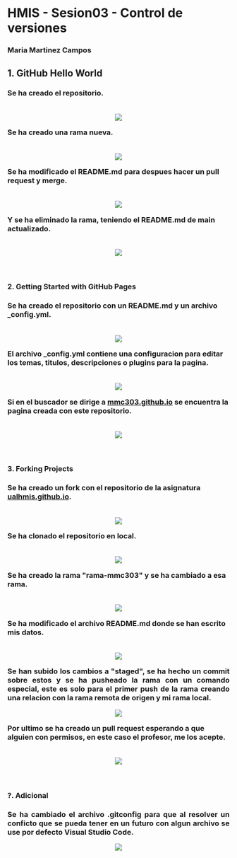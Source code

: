 # HMIS - Sesion03 -  Control de versiones
### Maria Martinez Campos 
## **1. GitHub Hello World**
<h3> Se ha creado el repositorio. <br><br>
<p align="center"> <img src=imagenes/Ej1-1.png></p>
Se ha creado una rama nueva. <br><br>
<p align="center"> <img src=imagenes/Ej1-2.png></p>
Se ha modificado el README.md para despues hacer un pull request y merge. <br><br>
<p align="center"> <img src=imagenes/Ej1-3.png></p>
Y se ha eliminado la rama, teniendo el README.md de main actualizado. <br><br>
<p align="center"> <img src=imagenes/Ej1-4.png></p><br>

### **2. Getting Started with GitHub Pages**
 <h3> Se ha creado el repositorio con un README.md y un archivo _config.yml. <br><br>
<p align="center"> <img src=imagenes/Ej2-1.png></p>
El archivo _config.yml contiene una configuracion para editar los temas, titulos, descripciones o plugins para la pagina. <br><br>
<p align="center"> <img src=imagenes/Ej2-2.png></p>
Si en el buscador se dirige a <a href="https://mmc303.github.io/">mmc303.github.io</a> se encuentra la pagina creada con este repositorio. <br><br>
<p align="center"> <img src=imagenes/Ej2-3.png></p><br>

### **3. Forking Projects**
<h3> Se ha creado un fork con el repositorio de la asignatura <a href="https://github.com/ualhmis/ualhmis.github.io">ualhmis.github.io</a>. <br><br>
<p align="center"> <img src=imagenes/Ej3-1.png></p>
Se ha clonado el repositorio en local. <br><br>
<p align="center"> <img src=imagenes/Ej3-2.png></p>
Se ha creado la rama "rama-mmc303" y se ha cambiado a esa rama. <br><br>
<p align="center"> <img src=imagenes/Ej3-3.png></p>
Se ha modificado el archivo README.md donde se han escrito mis datos. <br><br>
<p align="center"> <img src=imagenes/Ej3-4.png></p>
<p style="text-align: justify;">Se han subido los cambios a "staged", se ha hecho un commit sobre estos y se ha pusheado la rama con un comando especial, este es solo para el primer push de la rama creando una relacion con la rama remota de origen y mi rama local.</p>
<p align="center"> <img src=imagenes/Ej3-5.png></p>
Por ultimo se ha creado un pull request esperando a que alguien con permisos, en este caso el profesor, me los acepte. <br><br>
<p align="center"> <img src=imagenes/Ej3-6.png></p><br>

### **?. Adicional**
<h3 style="text-align: justify;">Se ha cambiado el archivo .gitconfig para que al resolver un conficto que se pueda tener en un futuro con algun archivo se use por defecto Visual Studio Code.</p>
<p align="center"> <img src=imagenes/Mergetool.png></p>